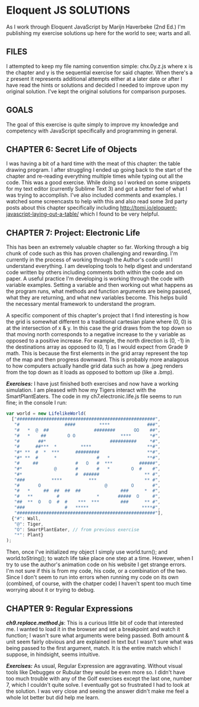 # Eloquent JS SOLUTIONS

As I work through Eloquent JavaScript by Marijn Haverbeke (2nd Ed.) I'm publishing my exercise solutions up here for the world to see; warts and all. 

## FILES

I attempted to keep my file naming convention simple: chx.0y.z.js where x is the chapter and y is the sequential exercise for said chapter. When there's a z present it represents additional attempts either at a later date or after I have read the hints or solutions and decided I needed to improve upon my original solution. I've kept the original solutions for comparison purposes.

## GOALS

The goal of this exercise is quite simply to improve my knowledge and competency with JavaScript specifically and programming in general.

## CHAPTER 6: Secret Life of Objects

I was having a bit of a hard time with the meat of this chapter: the table drawing program. I after struggling I ended up going back to the start of the chapter and re-reading everything multiple times while typing out all the code. This was a good exercise. While doing so I worked on some snippets for my text editor (currently Sublime Text 3) and got a better feel of what I was trying to accomplish. I've also included comments and examples. I watched some screencasts to help with this and also read some 3rd party posts about this chapter specifically including http://tomi.io/eloquent-javascript-laying-out-a-table/ which I found to be very helpful. 

## CHAPTER 7: Project: Electronic Life

This has been an extremely valuable chapter so far. Working through a big chunk of code such as this has proven challenging and rewarding. I'm currently in the process of working through the Author's code until I understand everything. I am developing tools to help digest and understand code written by others including comments both within the code and on paper. A useful practice I'm developing is working through the code with variable examples. Setting a variable and then working out what happens as the program runs, what methods and function arguments are being passed, what they are returning, and what new variables become. This helps build the necessary mental framework to understand the program. 

A specific component of this chapter's project that I find interesting is how the grid is somewhat different to a traditional cartesian plane where (0, 0) is at the intersection of x & y. In this case the grid draws from the top down so that moving north corresponds to a negative increase to the y variable as opposed to a positive increase. For example, the north direction is (0, -1) in the destinations array as opposed to (0, 1) as I would expect from Grade 9 math. This is because the first elements in the grid array represent the top of the map and then progress downward. This is probably more analagous to how computers actually handle grid data such as how a .jpeg renders from the top down as it loads as opposed to bottom up (like a .bmp). 

***Exercises:*** I have just finished both exercises and now have a working simulation. I am pleased with how my Tigers interact with the SmartPlantEaters. The code in my ch7.electronic.life.js file seems to run fine; in the console I run:

```JavaScript
var world = new LifelikeWorld(
  ["####################################################",
   "#                 ####         ****              ###",
   "#   *  @  ##                 ########       OO    ##",
   "#   *    ##        O O                 ****       *#",
   "#       ##*                        ##########     *#",
   "#      ##***  *         ****                     **#",
   "#* **  #  *  ***      #########                  **#",
   "#* **  #      *               #   *              **#",
   "#     ##              #   O   #  ***          ######",
   "#*            @       #       #   *        O  #    #",
   "#*                    #  ######                 ** #",
   "###          ****          ***                  ** #",
   "#       O                        @         O       #",
   "#   *     ##  ##  ##  ##               ###      *  #",
   "#   **         #              *       #####  O     #",
   "##  **  O   O  #  #    ***  ***        ###      ** #",
   "###               #   *****                    ****#",
   "####################################################"],
  {"#": Wall,
   "@": Tiger,
   "O": SmartPlantEater, // from previous exercise
   "*": Plant}
);
```

Then, once I've initialized my object I simply use world.turn(); and world.toString(); to watch life take place one step at a time. However, when I try to use the author's animation code on his website I get strange errors. I'm not sure if this is from my code, his code, or a combination of the two. Since I don't seem to run into errors when running my code on its own (combined, of course, with the chatper code) I haven't spent too much time worrying about it or trying to debug. 

## CHAPTER 9: Regular Expressions

***ch9.replace.method.js***: This is a curious little bit of code that interested me. I wanted to load it in the browser and set a breakpoint and watch it function; I wasn't sure what arguments were being passed. Both amount & unit seem fairly obvious and are explained in text but I wasn't sure what was being passed to the first argument, match. It is the entire match which I suppose, in hindsight, seems intuitive. 

***Exercises:*** As usual, Regular Expression are aggravating. Without visual tools like Debuggex or Rubular they would be even more so. I didn't have too much trouble with any of the Golf exercises except the last one, number 7, which I couldn't quite solve. I eventually got so frustrated I had to look at the solution. I was very close and seeing the answer didn't make me feel a whole lot better but did help me learn. 